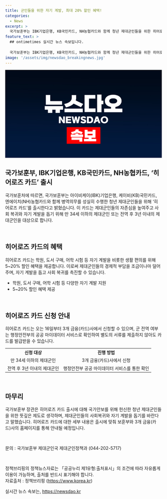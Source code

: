 ```yaml
---
title: 군인들을 위한 자기 계발, 최대 20% 할인 혜택!
categories:
  - News
excerpt: >
  국가보훈부는 IBK기업은행, KB국민카드, NH농협카드와 함께 청년 제대군인들을 위한 히어로즈 카드 출시를 16일 발표했다. 히어로즈 카드는 제대군인들의 자긍심을 높이고 사회 적응과 자기 계발을 돕기 위해 만 34세 이하의 대상자에게 5~20% 할인 혜택을 제공한다. 군 전역 여부는 공공 마이데이터 서비스로 확인하며, 별도의 서류 제출 없이 카드를 발급받을 수 있다. 강정애 보훈부 장관은 이를 통해 제대군인들의 사회복귀와 자기 계발을 지원할 것으로 희망을 표명했다. (정책브리핑 자료 출처)
feature_text: >
  ## ontimetimes 실시간 뉴스 속보입니다.

  국가보훈부는 IBK기업은행, KB국민카드, NH농협카드와 함께 청년 제대군인들을 위한 히어로즈 카드 출시를 16일 발표했다. 히어로즈 카드는 제대군인들의 자긍심을 높이고 사회 적응과 자기 계발을 돕기 위해 만 34세 이하의 대상자에게 5~20% 할인 혜택을 제공한다. 군 전역 여부는 공공 마이데이터 서비스로 확인하며, 별도의 서류 제출 없이 카드를 발급받을 수 있다. 강정애 보훈부 장관은 이를 통해 제대군인들의 사회복귀와 자기 계발을 지원할 것으로 희망을 표명했다. (정책브리핑 자료 출처)
image: '/assets/img/newsdao_breakingnews.jpg'
---
```


<p><img src="/assets/img/newsdao_breakingnews.jpg" alt="ontimetimes 속보" /></p>

<h2 data-ke-size="size26">국가보훈부, IBK기업은행, KB국민카드, NH농협카드, ‘히어로즈 카드’ 출시</h2>

<p>국가보훈처에 따르면, 국가보훈부는 아이비케이(IBK)기업은행, 케이비(KB)국민카드, 엔에이치(NH)농협카드와 함께 병역의무를 성실히 수행한 청년 제대군인들을 위해 ‘히어로즈 카드’를 출시한다고 밝혔습니다. 이 카드는 제대군인들의 자존심을 높여주고 사회 복귀와 자기 계발을 돕기 위해 만 34세 이하의 제대군인 또는 전역 후 3년 이내의 제대군인을 대상으로 합니다.</p>

<p data-ke-size="size16">&nbsp;</p>

<h2 data-ke-size="size24">히어로즈 카드의 혜택</h2>

<p>히어로즈 카드는 학원, 도서 구매, 어학 시험 등 자기 계발을 비롯한 생활 편의를 위해 5~20% 할인 혜택을 제공합니다. 이로써 제대군인들의 경제적 부담을 조금이나마 덜어주며, 자기 계발을 돕고 사회 복귀를 촉진할 수 있습니다.</p>

<ul>
  <li>학원, 도서 구매, 어학 시험 등 다양한 자기 계발 지원</li>
  <li>5~20% 할인 혜택 제공</li>
</ul>

<p data-ke-size="size16">&nbsp;</p>

<h2 data-ke-size="size24">히어로즈 카드 신청 안내</h2>

<p>히어로즈 카드는 오는 16일부터 3개 금융(카드)사에서 신청할 수 있으며, 군 전역 여부는 행정안전부의 공공 마이데이터 서비스로 확인하여 별도의 서류를 제출하지 않아도 카드를 발급받을 수 있습니다.</p>

<table>
  <tr>
    <td style="text-align: center; height: 17px;"><b>신청 대상</b></td>
    <td style="text-align: center; height: 17px;"><b>진행 방법</b></td>
  </tr>
  <tr>
    <td style="text-align: center; height: 17px;">만 34세 이하의 제대군인</td>
    <td style="text-align: center; height: 17px;">3개 금융(카드)사에서 신청</td>
  </tr>
  <tr>
    <td style="text-align: center; height: 17px;">전역 후 3년 이내의 제대군인</td>
    <td style="text-align: center; height: 17px;">행정안전부 공공 마이데이터 서비스를 통한 확인</td>
  </tr>
</table>

<p data-ke-size="size16">&nbsp;</p>

<h2 data-ke-size="size24">마무리</h2>

<p>국가보훈부 장관은 히어로즈 카드 출시에 대해 국가안보를 위해 헌신한 청년 제대군인들을 위한 뜻깊은 제도로 생각하며, 제대군인들의 사회복귀와 자기 계발을 돕기를 바란다고 말했습니다. 히어로즈 카드에 대한 세부 내용은 출시에 맞춰 보훈부와 3개 금융(카드)사의 홈페이지를 통해 안내될 예정입니다.</p>

<p data-ke-size="size16">&nbsp;</p>

<p>문의 : 국가보훈부 제대군인국 제대군인정책과 (044-202-5717)</p>

<p data-ke-size="size16">&nbsp;</p>

<p>정책브리핑의 정책뉴스자료는 「공공누리 제1유형:출처표시」의 조건에 따라 자유롭게 이용이 가능하며, 출처를 반드시 표기해야 합니다. <br>자료출처 : 정책브리핑 (<a href="https://https://www.korea.kr">https://www.korea.kr</a>)</p>
실시간 뉴스 속보는, <a href="https://newsdao.kr" rel="dofollow">https://newsdao.kr</a>


